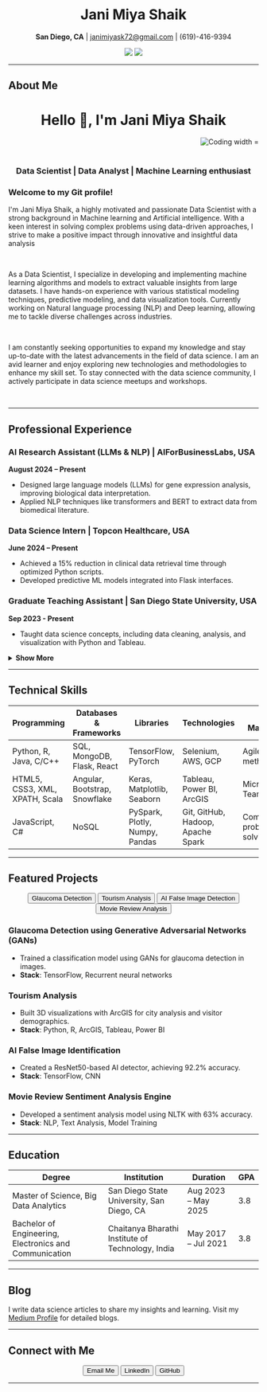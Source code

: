 <h1 align="center">Jani Miya Shaik</h1>
<p align="center">
  <b>San Diego, CA</b> | <a href="mailto:janimiyask72@gmail.com">janimiyask72@gmail.com</a> | (619)-416-9394
</p>
<p align="center">
  <a href="https://linkedin.com/in/jani-miya-shaik/"><img src="https://img.shields.io/badge/LinkedIn-Profile-blue?logo=linkedin"></a>
  <a href="https://github.com/janimiyarj"><img src="https://img.shields.io/badge/GitHub-Portfolio-lightgrey?logo=github"></a>
</p>

---

## About Me
<h1 align="center">Hello 👋, I'm Jani Miya Shaik</h1>
<img align='right' alt='Coding width = '400' 
src="https://media.licdn.com/dms/image/C4D12AQESj72-s5gEKg/article-cover_image-shrink_720_1280/0/1626753867110?e=2147483647&v=beta&t=JOALVxWjySgR37iCdRMhNGmpCyYYDXlPdWk212JXdII"><br>

<br>

<div align="center">

### Data Scientist | Data Analyst | Machine Learning enthusiast

</div>

### Welcome to my Git profile! 
<p>I'm Jani Miya Shaik, a highly motivated and passionate Data Scientist with a strong background in Machine learning and Artificial intelligence. With a keen interest in solving complex problems using data-driven approaches, I strive to make a positive impact through innovative and insightful data analysis </p>
<br>
<p>As a Data Scientist, I specialize in developing and implementing machine learning algorithms and models to extract valuable insights from large datasets. I have hands-on experience with various statistical modeling techniques, predictive modeling, and data visualization tools. Currently working on Natural language processing (NLP) and Deep learning, allowing me to tackle diverse challenges across industries.</p>
<br>
<p>I am constantly seeking opportunities to expand my knowledge and stay up-to-date with the latest advancements in the field of data science. I am an avid learner and enjoy exploring new technologies and methodologies to enhance my skill set. To stay connected with the data science community, I actively participate in data science meetups and workshops.</p>
<br>

---

## Professional Experience
### AI Research Assistant (LLMs & NLP) | AIForBusinessLabs, USA
**August 2024 – Present**  
- Designed large language models (LLMs) for gene expression analysis, improving biological data interpretation.
- Applied NLP techniques like transformers and BERT to extract data from biomedical literature.

### Data Science Intern | Topcon Healthcare, USA
**June 2024 – Present**  
- Achieved a 15% reduction in clinical data retrieval time through optimized Python scripts.
- Developed predictive ML models integrated into Flask interfaces.

### Graduate Teaching Assistant | San Diego State University, USA
**Sep 2023 - Present**  
- Taught data science concepts, including data cleaning, analysis, and visualization with Python and Tableau.

<details>
  <summary><b>Show More</b></summary>

### Data Platform Software Engineer | Micron Technology, India
**Jul 2021 – Jul 2023**  
- Developed Big Data pipelines, enabling real-time insights and achieving a 60% growth in efficiency.
- Reduced manual labor by 13 hours per week with a custom business process tool.

### Data Science Intern | Technocolabs, India
**Sep 2020 – Dec 2020**  
- Developed an LSTM model for stock price forecasting with 98% accuracy.

### Data Science Intern | Cognifront, India
**May 2020 – Jun 2020**  
- Optimized loan prediction accuracy using Random Forest, achieving 84% accuracy.
</details>

---

## Technical Skills

| Programming | Databases & Frameworks | Libraries               | Technologies         | Project Management      |
|-------------|------------------------|-------------------------|----------------------|-------------------------|
| Python, R, Java, C/C++ | SQL, MongoDB, Flask, React | TensorFlow, PyTorch | Selenium, AWS, GCP  | Agile methodology       |
| HTML5, CSS3, XML, XPATH, Scala | Angular, Bootstrap, Snowflake | Keras, Matplotlib, Seaborn | Tableau, Power BI, ArcGIS | Microsoft Excel, Teamwork |
| JavaScript, C# | NoSQL | PySpark, Plotly, Numpy, Pandas | Git, GitHub, Hadoop, Apache Spark | Communication, problem-solving |

---

## Featured Projects

<div align="center">
  <a href="#glaucoma-detection"><button>Glaucoma Detection</button></a>
  <a href="#tourism-analysis"><button>Tourism Analysis</button></a>
  <a href="#ai-false-image-identification"><button>AI False Image Detection</button></a>
  <a href="#movie-review-sentiment-analysis"><button>Movie Review Analysis</button></a>
</div>

### Glaucoma Detection using Generative Adversarial Networks (GANs)
- Trained a classification model using GANs for glaucoma detection in images.
- **Stack**: TensorFlow, Recurrent neural networks

### Tourism Analysis
- Built 3D visualizations with ArcGIS for city analysis and visitor demographics.
- **Stack**: Python, R, ArcGIS, Tableau, Power BI

### AI False Image Identification
- Created a ResNet50-based AI detector, achieving 92.2% accuracy.
- **Stack**: TensorFlow, CNN

### Movie Review Sentiment Analysis Engine
- Developed a sentiment analysis model using NLTK with 63% accuracy.
- **Stack**: NLP, Text Analysis, Model Training

---

## Education

| Degree                                    | Institution                                    | Duration               | GPA  |
|-------------------------------------------|------------------------------------------------|------------------------|------|
| Master of Science, Big Data Analytics     | San Diego State University, San Diego, CA      | Aug 2023 – May 2025    | 3.8  |
| Bachelor of Engineering, Electronics and Communication | Chaitanya Bharathi Institute of Technology, India | May 2017 – Jul 2021 | 3.8  |

---

## Blog
I write data science articles to share my insights and learning. Visit my [Medium Profile]([https://medium.com/](https://medium.com/@jshaik2452)) for detailed blogs.

---

## Connect with Me

<div align="center">
  <a href="mailto:janimiyask72@gmail.com"><button>Email Me</button></a>
  <a href="https://linkedin.com/in/jani-miya-shaik/"><button>LinkedIn</button></a>
  <a href="https://github.com/janimiyarj"><button>GitHub</button></a>
</div>

---

